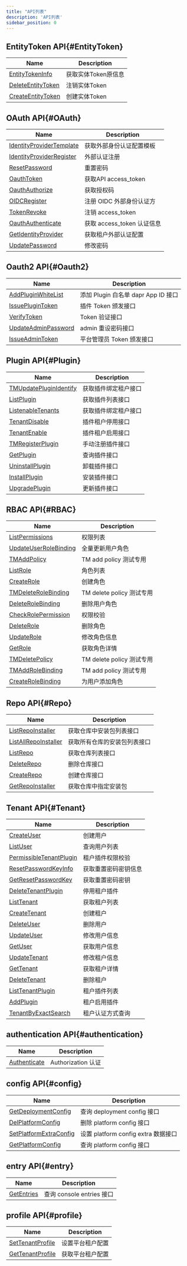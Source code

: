 ```yaml
---
title: "API列表"
description: 'API列表'
sidebar_position: 0
---
```





## EntityToken API{#EntityToken}

| Name |  Description | 
| ---- |  ----------- | 
| [EntityTokenInfo](./method_EntityTokenInfo)|  获取实体Token原信息 |
| [DeleteEntityToken](./method_DeleteEntityToken)|  注销实体Token |
| [CreateEntityToken](./method_CreateEntityToken)|  创建实体Token |


## OAuth API{#OAuth}

| Name |  Description | 
| ---- |  ----------- | 
| [IdentityProviderTemplate](./method_IdentityProviderTemplate)|  获取外部身份认证配置模板 |
| [IdentityProviderRegister](./method_IdentityProviderRegister)|  外部认证注册 |
| [ResetPassword](./method_ResetPassword)|  重置密码 |
| [OauthToken](./method_OauthToken)|  获取API access_token |
| [OauthAuthorize](./method_OauthAuthorize)|  获取授权码 |
| [OIDCRegister](./method_OIDCRegister)|  注册 OIDC 外部身份认证方 |
| [TokenRevoke](./method_TokenRevoke)|  注销 access_token |
| [OauthAuthenticate](./method_OauthAuthenticate)|  获取 access_token 认证信息 |
| [GetIdentityProvider](./method_GetIdentityProvider)|  获取租户外部认证配置 |
| [UpdatePassword](./method_UpdatePassword)|  修改密码 |


## Oauth2 API{#Oauth2}

| Name |  Description | 
| ---- |  ----------- | 
| [AddPluginWhiteList](./method_AddPluginWhiteList)|  添加 Plugin 白名单 dapr App ID 接口 |
| [IssuePluginToken](./method_IssuePluginToken)|  插件 Token 颁发接口 |
| [VerifyToken](./method_VerifyToken)|  Token 验证接口 |
| [UpdateAdminPassword](./method_UpdateAdminPassword)|  admin 重设密码接口 |
| [IssueAdminToken](./method_IssueAdminToken)|  平台管理员 Token 颁发接口 |


## Plugin API{#Plugin}

| Name |  Description | 
| ---- |  ----------- | 
| [TMUpdatePluginIdentify](./method_TMUpdatePluginIdentify)|  获取插件绑定租户接口 |
| [ListPlugin](./method_ListPlugin)|  获取插件列表接口 |
| [ListenableTenants](./method_ListenableTenants)|  获取插件绑定租户接口 |
| [TenantDisable](./method_TenantDisable)|  插件租户停用接口 |
| [TenantEnable](./method_TenantEnable)|  插件租户启用接口 |
| [TMRegisterPlugin](./method_TMRegisterPlugin)|  手动注册插件接口 |
| [GetPlugin](./method_GetPlugin)|  查询插件接口 |
| [UninstallPlugin](./method_UninstallPlugin)|  卸载插件接口 |
| [InstallPlugin](./method_InstallPlugin)|  安装插件接口 |
| [UpgradePlugin](./method_UpgradePlugin)|  更新插件接口 |


## RBAC API{#RBAC}

| Name |  Description | 
| ---- |  ----------- | 
| [ListPermissions](./method_ListPermissions)|  权限列表 |
| [UpdateUserRoleBinding](./method_UpdateUserRoleBinding)|  全量更新用户角色 |
| [TMAddPolicy](./method_TMAddPolicy)|  TM add policy 测试专用 |
| [ListRole](./method_ListRole)|  角色列表 |
| [CreateRole](./method_CreateRole)|  创建角色 |
| [TMDeleteRoleBinding](./method_TMDeleteRoleBinding)|  TM delete policy 测试专用 |
| [DeleteRoleBinding](./method_DeleteRoleBinding)|  删除用户角色 |
| [CheckRolePermission](./method_CheckRolePermission)|  权限校验 |
| [DeleteRole](./method_DeleteRole)|  删除角色 |
| [UpdateRole](./method_UpdateRole)|  修改角色信息 |
| [GetRole](./method_GetRole)|  获取角色详情 |
| [TMDeletePolicy](./method_TMDeletePolicy)|  TM delete policy 测试专用 |
| [TMAddRoleBinding](./method_TMAddRoleBinding)|  TM add policy 测试专用 |
| [CreateRoleBinding](./method_CreateRoleBinding)|  为用户添加角色 |


## Repo API{#Repo}

| Name |  Description | 
| ---- |  ----------- | 
| [ListRepoInstaller](./method_ListRepoInstaller)|  获取仓库中安装包列表接口 |
| [ListAllRepoInstaller](./method_ListAllRepoInstaller)|  获取所有仓库的安装包列表接口 |
| [ListRepo](./method_ListRepo)|  获取仓库列表接口 |
| [DeleteRepo](./method_DeleteRepo)|  删除仓库接口 |
| [CreateRepo](./method_CreateRepo)|  创建仓库接口 |
| [GetRepoInstaller](./method_GetRepoInstaller)|  获取仓库中指定安装包 |


## Tenant API{#Tenant}

| Name |  Description | 
| ---- |  ----------- | 
| [CreateUser](./method_CreateUser)|  创建用户 |
| [ListUser](./method_ListUser)|  查询用户列表 |
| [PermissibleTenantPlugin](./method_PermissibleTenantPlugin)|  租户插件权限校验 |
| [ResetPasswordKeyInfo](./method_ResetPasswordKeyInfo)|  获取重置密码密钥信息 |
| [GetResetPasswordKey](./method_GetResetPasswordKey)|  获取重置密码密钥 |
| [DeleteTenantPlugin](./method_DeleteTenantPlugin)|  停用租户插件 |
| [ListTenant](./method_ListTenant)|  获取租户列表 |
| [CreateTenant](./method_CreateTenant)|  创建租户 |
| [DeleteUser](./method_DeleteUser)|  删除用户 |
| [UpdateUser](./method_UpdateUser)|  修改用户信息 |
| [GetUser](./method_GetUser)|  获取用户信息 |
| [UpdateTenant](./method_UpdateTenant)|  修改租户信息 |
| [GetTenant](./method_GetTenant)|  获取租户详情 |
| [DeleteTenant](./method_DeleteTenant)|  删除租户 |
| [ListTenantPlugin](./method_ListTenantPlugin)|  租户插件列表 |
| [AddPlugin](./method_AddPlugin)|  租户启用插件 |
| [TenantByExactSearch](./method_TenantByExactSearch)|  租户认证方式查询 |


## authentication API{#authentication}

| Name |  Description | 
| ---- |  ----------- | 
| [Authenticate](./method_Authenticate)|  Authorization 认证 |


## config API{#config}

| Name |  Description | 
| ---- |  ----------- | 
| [GetDeploymentConfig](./method_GetDeploymentConfig)|  查询 deployment config 接口 |
| [DelPlatformConfig](./method_DelPlatformConfig)|  删除 platform config 接口 |
| [SetPlatformExtraConfig](./method_SetPlatformExtraConfig)|  设置 platform config extra 数据接口 |
| [GetPlatformConfig](./method_GetPlatformConfig)|  查询 platform config 接口 |


## entry API{#entry}

| Name |  Description | 
| ---- |  ----------- | 
| [GetEntries](./method_GetEntries)|  查询 console entries 接口 |


## profile API{#profile}

| Name |  Description | 
| ---- |  ----------- | 
| [SetTenantProfile](./method_SetTenantProfile)|  设置平台租户配置 |
| [GetTenantProfile](./method_GetTenantProfile)|  获取平台租户配置 |
